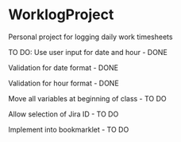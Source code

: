 # WorklogProject

Personal project for logging daily work timesheets

TO DO:
Use user input for date and hour - DONE

Validation for date format - DONE

Validation for hour format - DONE

Move all variables at beginning of class - TO DO

Allow selection of Jira ID - TO DO

Implement into bookmarklet - TO DO

